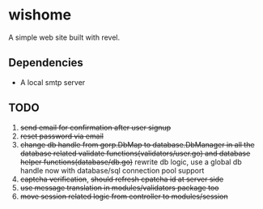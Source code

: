 # wishome

A simple web site built with revel.

## Dependencies

*  A local smtp server

## TODO

1. <del>send email for confirmation after user signup</del>
2. <del>reset password via email</del>
3. <del>change db handle from gorp.DbMap to database.DbManager in all the database related validate functions(validators/user.go) and database helper functions(database/db.go)</del> rewrite db logic, use a global db handle now with database/sql connection pool support
4. <del>captcha verification</del>, <del>should refresh cpatcha id at server side</del>
5. <del>use message translation in modules/validators package too</del>
6. <del>move session related logic from controller to modules/session</del>

